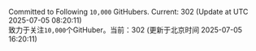Committed to Following `10,000` GitHubers. Current: <!-- FOLLOWING_COUNT -->302<!-- FOLLOWING_COUNT --> (Update at UTC <!-- LAST_UPDATED -->2025-07-05 08:20:11<!-- LAST_UPDATED -->)<br>
致力于关注`10,000`个GitHuber。当前：<!-- FOLLOWING_COUNT -->302<!-- FOLLOWING_COUNT --> (更新于北京时间 <!-- LAST_UPDATED_CST -->2025-07-05 16:20:11<!-- LAST_UPDATED_CST -->)
